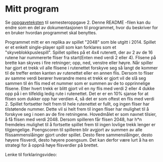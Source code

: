 # Mitt program

Se [oppgaveteksten](./OPPGAVETEKST.md) til semesteroppgave 2. Denne README -filen kan du endre som en del av dokumentasjonen til programmet, hvor du beskriver for en bruker hvordan programmet skal benyttes.

Programmet mitt er en replika av spillet "2048" som ble utgitt i 2014.
Spillet er et enkelt single-player spill som kan forklares som et "skyveblokkpuslespill".
Spillet spilles på et 4x4 rutenett, der av 2 av de 16 rutene har nummererte fliser fra start(Enten med verdi 2 eller 4).
Flisene på brette kan skyves i fire retninger; opp, ned, venstre eller høyre. Når spiller har gjort et trekk vil alle flisene i rutenettet forskyve seg så langt de kommer til de treffer enten kanten av rutenettet eller en annen flis.
Dersom to fliser av samme verdi berører hverandre mens et trekk er gjort vil de slå seg sammen til én flis med et nummer som er summen av de to opprinnelige flisene.
Etter hvert trekk er blitt gjort vil en ny flis med verdi 2 eller 4 dukke opp på i en tilfeldig ledig rute i rutenettet. Det er er en 10% sjanse for at flisen som dukker opp har verdien 4, så det er som oftest en flis med verdi 2.
Spillet fortsetter helt frem til hele rutenettet er fullt, og ingen fliser har tilstøtende nummer. Dette vil si helt frem til ingen fliser har mulighet til å forskyve seg i noen av de fire retningene.
Hovedmålet er som navnet tilsier, å få flisen med verdi 2048. Dersom spilleren får flisen 2048, har h*n fremdeles mulighet til å fortsette spillet frem til ingen lovlige trekk lenger er tilgjengelige.
Poengscoren til spilleren blir avgjort av summen av alle flissammenslåinger gjort under spillet. Desto flere sammenslåinger, desto høyere flisverdi, desto høyere poengsum. Det kan derfor være lurt å ha en strategi for å oppnå høye flisverdier på brettet.


Lenke til forklaringsvideo: 